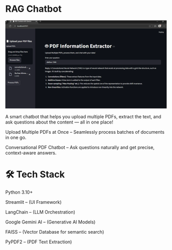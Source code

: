 # RAG Chatbot

![App Screenshot](screenshot.PNG)


A smart chatbot that helps you upload multiple PDFs, extract the text, and ask questions about the content — all in one place!

Upload Multiple PDFs at Once – Seamlessly process batches of documents in one go.

Conversational PDF Chatbot – Ask questions naturally and get precise, context-aware answers.

# 🛠️ Tech Stack

Python 3.10+

Streamlit
 – (UI Framework)

LangChain
 – (LLM Orchestration)

Google Gemini AI
 – (Generative AI Models)

FAISS
 – (Vector Database for semantic search)

PyPDF2
 – (PDF Text Extraction)